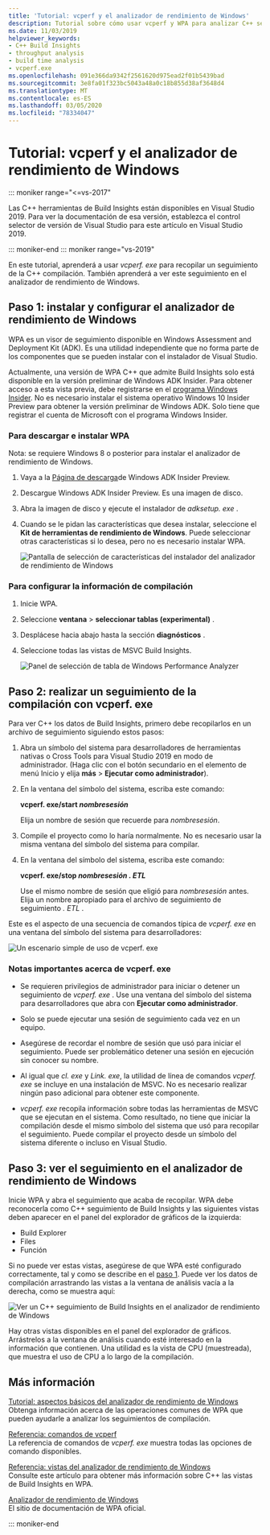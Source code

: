 ```yaml
---
title: 'Tutorial: vcperf y el analizador de rendimiento de Windows'
description: Tutorial sobre cómo usar vcperf y WPA para analizar C++ seguimientos de compilación.
ms.date: 11/03/2019
helpviewer_keywords:
- C++ Build Insights
- throughput analysis
- build time analysis
- vcperf.exe
ms.openlocfilehash: 091e366da9342f2561620d975ead2f01b5439bad
ms.sourcegitcommit: 3e8fa01f323bc5043a48a0c18b855d38af3648d4
ms.translationtype: MT
ms.contentlocale: es-ES
ms.lasthandoff: 03/05/2020
ms.locfileid: "78334047"
---
```

# <a name="tutorial-vcperf-and-windows-performance-analyzer"></a>Tutorial: vcperf y el analizador de rendimiento de Windows

::: moniker range="<=vs-2017"

Las C++ herramientas de Build Insights están disponibles en Visual Studio 2019. Para ver la documentación de esa versión, establezca el control selector de versión de Visual Studio para este artículo en Visual Studio 2019.

::: moniker-end
::: moniker range="vs-2019"

En este tutorial, aprenderá a usar *vcperf. exe* para recopilar un seguimiento de la C++ compilación. También aprenderá a ver este seguimiento en el analizador de rendimiento de Windows.

## <a name="step-1-install-and-configure-windows-performance-analyzer"></a>Paso 1: instalar y configurar el analizador de rendimiento de Windows

WPA es un visor de seguimiento disponible en Windows Assessment and Deployment Kit (ADK). Es una utilidad independiente que no forma parte de los componentes que se pueden instalar con el instalador de Visual Studio.

Actualmente, una versión de WPA C++ que admite Build Insights solo está disponible en la versión preliminar de Windows ADK Insider. Para obtener acceso a esta vista previa, debe registrarse en el [programa Windows Insider](https://insider.windows.com). No es necesario instalar el sistema operativo Windows 10 Insider Preview para obtener la versión preliminar de Windows ADK. Solo tiene que registrar el cuenta de Microsoft con el programa Windows Insider.

### <a name="to-download-and-install-wpa"></a>Para descargar e instalar WPA

Nota: se requiere Windows 8 o posterior para instalar el analizador de rendimiento de Windows.

1. Vaya a la [Página de descarga](https://www.microsoft.com/en-us/software-download/windowsinsiderpreviewADK)de Windows ADK Insider Preview.

1. Descargue Windows ADK Insider Preview. Es una imagen de disco.

1. Abra la imagen de disco y ejecute el instalador de *adksetup. exe* .

1. Cuando se le pidan las características que desea instalar, seleccione el **Kit de herramientas de rendimiento de Windows**. Puede seleccionar otras características si lo desea, pero no es necesario instalar WPA.

   ![Pantalla de selección de características del instalador del analizador de rendimiento de Windows](media/wpa-installation.png)

### <a name="configuration-steps"></a>Para configurar la información de compilación

1. Inicie WPA.

1. Seleccione **ventana** > **seleccionar tablas (experimental)** .

1. Desplácese hacia abajo hasta la sección **diagnósticos** .

1. Seleccione todas las vistas de MSVC Build Insights.

   ![Panel de selección de tabla de Windows Performance Analyzer](media/wpa-configuration.png)

## <a name="step-2-trace-your-build-with-vcperfexe"></a>Paso 2: realizar un seguimiento de la compilación con vcperf. exe

Para ver C++ los datos de Build Insights, primero debe recopilarlos en un archivo de seguimiento siguiendo estos pasos:

1. Abra un símbolo del sistema para desarrolladores de herramientas nativas o Cross Tools para Visual Studio 2019 en modo de administrador. (Haga clic con el botón secundario en el elemento de menú Inicio y elija **más** > **Ejecutar como administrador**).

1. En la ventana del símbolo del sistema, escriba este comando:

   **vcperf. exe/start _nombresesión_**

   Elija un nombre de sesión que recuerde para *nombresesión*.

1. Compile el proyecto como lo haría normalmente. No es necesario usar la misma ventana del símbolo del sistema para compilar.

1. En la ventana del símbolo del sistema, escriba este comando:

   **vcperf. exe/stop _nombresesión_ _. ETL_**

   Use el mismo nombre de sesión que eligió para *nombresesión* antes. Elija un nombre apropiado para el archivo de seguimiento de seguimiento *. ETL* .

Este es el aspecto de una secuencia de comandos típica de *vcperf. exe* en una ventana del símbolo del sistema para desarrolladores:

![Un escenario simple de uso de vcperf. exe](media/vcperf-simple-usage.png)

### <a name="important-notes-about-vcperfexe"></a>Notas importantes acerca de vcperf. exe

- Se requieren privilegios de administrador para iniciar o detener un seguimiento de *vcperf. exe* . Use una ventana del símbolo del sistema para desarrolladores que abra con **Ejecutar como administrador**.

- Solo se puede ejecutar una sesión de seguimiento cada vez en un equipo.

- Asegúrese de recordar el nombre de sesión que usó para iniciar el seguimiento. Puede ser problemático detener una sesión en ejecución sin conocer su nombre.

- Al igual que *cl. exe* y *Link. exe*, la utilidad de línea de comandos *vcperf. exe* se incluye en una instalación de MSVC. No es necesario realizar ningún paso adicional para obtener este componente.

- *vcperf. exe* recopila información sobre todas las herramientas de MSVC que se ejecutan en el sistema. Como resultado, no tiene que iniciar la compilación desde el mismo símbolo del sistema que usó para recopilar el seguimiento. Puede compilar el proyecto desde un símbolo del sistema diferente o incluso en Visual Studio.

## <a name="step-3-view-your-trace-in-windows-performance-analyzer"></a>Paso 3: ver el seguimiento en el analizador de rendimiento de Windows

Inicie WPA y abra el seguimiento que acaba de recopilar. WPA debe reconocerla como C++ seguimiento de Build Insights y las siguientes vistas deben aparecer en el panel del explorador de gráficos de la izquierda:

- Build Explorer
- Files
- Función

Si no puede ver estas vistas, asegúrese de que WPA esté configurado correctamente, tal y como se describe en el [paso 1](#configuration-steps). Puede ver los datos de compilación arrastrando las vistas a la ventana de análisis vacía a la derecha, como se muestra aquí:

![Ver un C++ seguimiento de Build Insights en el analizador de rendimiento de Windows](media/wpa-viewing-trace.gif)

Hay otras vistas disponibles en el panel del explorador de gráficos. Arrástrelos a la ventana de análisis cuando esté interesado en la información que contienen. Una utilidad es la vista de CPU (muestreada), que muestra el uso de CPU a lo largo de la compilación.

## <a name="more-information"></a>Más información

[Tutorial: aspectos básicos del analizador de rendimiento de Windows](wpa-basics.md)\
Obtenga información acerca de las operaciones comunes de WPA que pueden ayudarle a analizar los seguimientos de compilación.

[Referencia: comandos de vcperf](/cpp/build-insights/reference/vcperf-commands)\
La referencia de comandos de *vcperf. exe* muestra todas las opciones de comando disponibles.

[Referencia: vistas del analizador de rendimiento de Windows](/cpp/build-insights/reference/wpa-views)\
Consulte este artículo para obtener más información sobre C++ las vistas de Build Insights en WPA.

[Analizador de rendimiento de Windows](/windows-hardware/test/wpt/windows-performance-analyzer)\
El sitio de documentación de WPA oficial.

::: moniker-end
